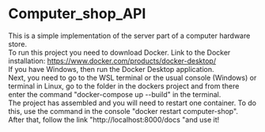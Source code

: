 # Computer_shop_API
This is a simple implementation of the server part of a computer hardware store.  
To run this project you need to download Docker. Link to the Docker installation: https://www.docker.com/products/docker-desktop/  
If you have Windows, then run the Docker Desktop application.  
Next, you need to go to the WSL terminal or the usual console (Windows) or terminal in Linux, go to the folder in the dockers project and from there enter the command "docker-compose up --build" in the terminal.  
The project has assembled and you will need to restart one container. To do this, use the command in the console "docker restart computer-shop".  
After that, follow the link "http://localhost:8000/docs "and use it!
